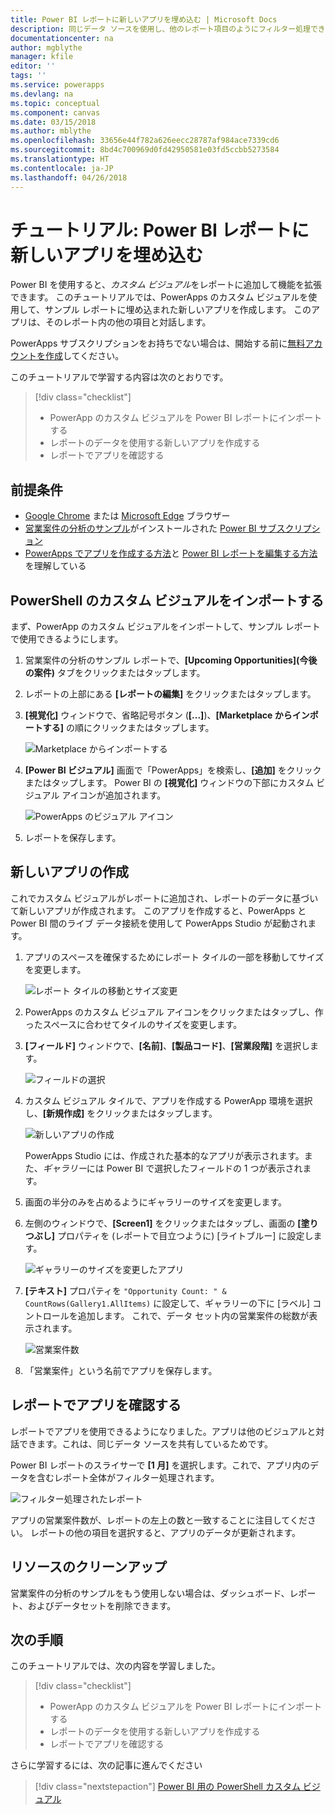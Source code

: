 ```yaml
---
title: Power BI レポートに新しいアプリを埋め込む | Microsoft Docs
description: 同じデータ ソースを使用し、他のレポート項目のようにフィルター処理できるアプリを埋め込みます
documentationcenter: na
author: mgblythe
manager: kfile
editor: ''
tags: ''
ms.service: powerapps
ms.devlang: na
ms.topic: conceptual
ms.component: canvas
ms.date: 03/15/2018
ms.author: mblythe
ms.openlocfilehash: 33656e44f782a626eecc28787af984ace7339cd6
ms.sourcegitcommit: 8bd4c700969d0fd42950581e03fd5ccbb5273584
ms.translationtype: HT
ms.contentlocale: ja-JP
ms.lasthandoff: 04/26/2018
---
```

# <a name="tutorial-embed-a-new-app-in-a-power-bi-report"></a>チュートリアル: Power BI レポートに新しいアプリを埋め込む

Power BI を使用すると、*カスタム ビジュアル*をレポートに追加して機能を拡張できます。 このチュートリアルでは、PowerApps のカスタム ビジュアルを使用して、サンプル レポートに埋め込まれた新しいアプリを作成します。 このアプリは、そのレポート内の他の項目と対話します。

PowerApps サブスクリプションをお持ちでない場合は、開始する前に[無料アカウントを作成](../signup-for-powerapps.md)してください。

このチュートリアルで学習する内容は次のとおりです。
> [!div class="checklist"]
> * PowerApp のカスタム ビジュアルを Power BI レポートにインポートする
> * レポートのデータを使用する新しいアプリを作成する
> * レポートでアプリを確認する

## <a name="prerequisites"></a>前提条件

* [Google Chrome](https://www.google.com/chrome/browser/) または [Microsoft Edge](https://www.microsoft.com/windows/microsoft-edge) ブラウザー
* [営業案件の分析のサンプル](https://docs.microsoft.com/power-bi/sample-opportunity-analysis#get-the-content-pack-for-this-sample)がインストールされた [Power BI サブスクリプション](https://docs.microsoft.com/power-bi/service-self-service-signup-for-power-bi)
* [PowerApps でアプリを作成する方法](data-platform-create-app-scratch.md)と [Power BI レポートを編集する方法](https://docs.microsoft.com/power-bi/service-the-report-editor-take-a-tour)を理解している

## <a name="import-the-powerapps-custom-visual"></a>PowerShell のカスタム ビジュアルをインポートする

まず、PowerApp のカスタム ビジュアルをインポートして、サンプル レポートで使用できるようにします。

1. 営業案件の分析のサンプル レポートで、**[Upcoming Opportunities]\(今後の案件\)** タブをクリックまたはタップします。

2. レポートの上部にある **[レポートの編集]** をクリックまたはタップします。

3. **[視覚化]** ウィンドウで、省略記号ボタン (**[...]**)、**[Marketplace からインポートする]** の順にクリックまたはタップします。 

    ![Marketplace からインポートする](media/embed-powerapps-powerbi/import-visual.png)

4. **[Power BI ビジュアル]** 画面で「PowerApps」を検索し、**[追加]** をクリックまたはタップします。 Power BI の **[視覚化]** ウィンドウの下部にカスタム ビジュアル アイコンが追加されます。

    ![PowerApps のビジュアル アイコン](media/embed-powerapps-powerbi/powerapps-icon.png)

5. レポートを保存します。

## <a name="create-a-new-app"></a>新しいアプリの作成
これでカスタム ビジュアルがレポートに追加され、レポートのデータに基づいて新しいアプリが作成されます。 このアプリを作成すると、PowerApps と Power BI 間のライブ データ接続を使用して PowerApps Studio が起動されます。

1. アプリのスペースを確保するためにレポート タイルの一部を移動してサイズを変更します。

    ![レポート タイルの移動とサイズ変更](media/embed-powerapps-powerbi/move-resize.png)

2. PowerApps のカスタム ビジュアル アイコンをクリックまたはタップし、作ったスペースに合わせてタイルのサイズを変更します。

3. **[フィールド]** ウィンドウで、**[名前]**、**[製品コード]**、**[営業段階]** を選択します。 

    ![フィールドの選択](media/embed-powerapps-powerbi/select-fields.png)

4. カスタム ビジュアル タイルで、アプリを作成する PowerApp 環境を選択し、**[新規作成]** をクリックまたはタップします。

    ![新しいアプリの作成](media/embed-powerapps-powerbi/create-new-app.png)

    PowerApps Studio には、作成された基本的なアプリが表示されます。また、*ギャラリー*には Power BI で選択したフィールドの 1 つが表示されます。

5.  画面の半分のみを占めるようにギャラリーのサイズを変更します。 

6. 左側のウィンドウで、**[Screen1]** をクリックまたはタップし、画面の **[塗りつぶし]** プロパティを (レポートで目立つように) [ライトブルー] に設定します。

    ![ギャラリーのサイズを変更したアプリ](media/embed-powerapps-powerbi/app-gallery.png)

6. **[テキスト]** プロパティを `"Opportunity Count: " & CountRows(Gallery1.AllItems)` に設定して、ギャラリーの下に [ラベル] コントロールを追加します。 これで、データ セット内の営業案件の総数が表示されます。

    ![営業案件数](media/embed-powerapps-powerbi/opportunity-count.png)

7. 「営業案件」という名前でアプリを保存します。 


## <a name="view-the-app-in-the-report"></a>レポートでアプリを確認する
レポートでアプリを使用できるようになりました。アプリは他のビジュアルと対話できます。これは、同じデータ ソースを共有しているためです。

Power BI レポートのスライサーで **[1 月]** を選択します。これで、アプリ内のデータを含むレポート全体がフィルター処理されます。

![フィルター処理されたレポート](media/embed-powerapps-powerbi/filtered-report.png)

アプリの営業案件数が、レポートの左上の数と一致することに注目してください。 レポートの他の項目を選択すると、アプリのデータが更新されます。


## <a name="clean-up-resources"></a>リソースのクリーンアップ
営業案件の分析のサンプルをもう使用しない場合は、ダッシュボード、レポート、およびデータセットを削除できます。


## <a name="next-steps"></a>次の手順
このチュートリアルでは、次の内容を学習しました。
> [!div class="checklist"]
> * PowerApp のカスタム ビジュアルを Power BI レポートにインポートする
> * レポートのデータを使用する新しいアプリを作成する
> * レポートでアプリを確認する

さらに学習するには、次の記事に進んでください
> [!div class="nextstepaction"]
> [Power BI 用の PowerShell カスタム ビジュアル](powerapps-custom-visual.md)


